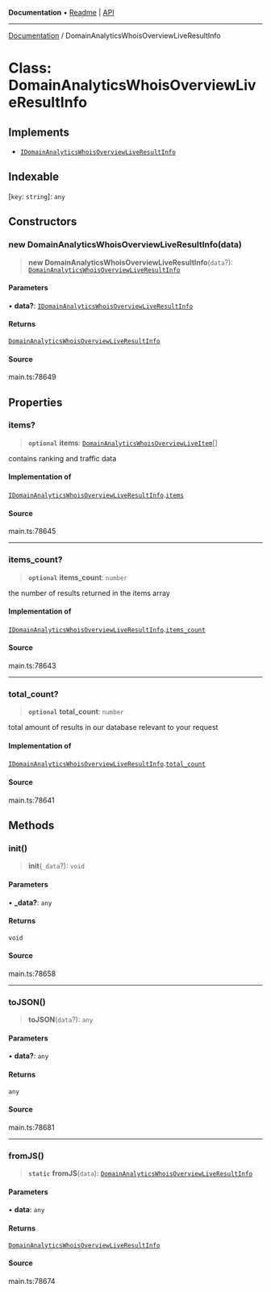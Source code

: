**Documentation** • [Readme](../README.md) \| [API](../globals.md)

***

[Documentation](../README.md) / DomainAnalyticsWhoisOverviewLiveResultInfo

# Class: DomainAnalyticsWhoisOverviewLiveResultInfo

## Implements

- [`IDomainAnalyticsWhoisOverviewLiveResultInfo`](../interfaces/IDomainAnalyticsWhoisOverviewLiveResultInfo.md)

## Indexable

 \[`key`: `string`\]: `any`

## Constructors

### new DomainAnalyticsWhoisOverviewLiveResultInfo(data)

> **new DomainAnalyticsWhoisOverviewLiveResultInfo**(`data`?): [`DomainAnalyticsWhoisOverviewLiveResultInfo`](DomainAnalyticsWhoisOverviewLiveResultInfo.md)

#### Parameters

• **data?**: [`IDomainAnalyticsWhoisOverviewLiveResultInfo`](../interfaces/IDomainAnalyticsWhoisOverviewLiveResultInfo.md)

#### Returns

[`DomainAnalyticsWhoisOverviewLiveResultInfo`](DomainAnalyticsWhoisOverviewLiveResultInfo.md)

#### Source

main.ts:78649

## Properties

### items?

> **`optional`** **items**: [`DomainAnalyticsWhoisOverviewLiveItem`](DomainAnalyticsWhoisOverviewLiveItem.md)[]

contains ranking and traffic data

#### Implementation of

[`IDomainAnalyticsWhoisOverviewLiveResultInfo`](../interfaces/IDomainAnalyticsWhoisOverviewLiveResultInfo.md).[`items`](../interfaces/IDomainAnalyticsWhoisOverviewLiveResultInfo.md#items)

#### Source

main.ts:78645

***

### items\_count?

> **`optional`** **items\_count**: `number`

the number of results returned in the items array

#### Implementation of

[`IDomainAnalyticsWhoisOverviewLiveResultInfo`](../interfaces/IDomainAnalyticsWhoisOverviewLiveResultInfo.md).[`items_count`](../interfaces/IDomainAnalyticsWhoisOverviewLiveResultInfo.md#items_count)

#### Source

main.ts:78643

***

### total\_count?

> **`optional`** **total\_count**: `number`

total amount of results in our database relevant to your request

#### Implementation of

[`IDomainAnalyticsWhoisOverviewLiveResultInfo`](../interfaces/IDomainAnalyticsWhoisOverviewLiveResultInfo.md).[`total_count`](../interfaces/IDomainAnalyticsWhoisOverviewLiveResultInfo.md#total_count)

#### Source

main.ts:78641

## Methods

### init()

> **init**(`_data`?): `void`

#### Parameters

• **\_data?**: `any`

#### Returns

`void`

#### Source

main.ts:78658

***

### toJSON()

> **toJSON**(`data`?): `any`

#### Parameters

• **data?**: `any`

#### Returns

`any`

#### Source

main.ts:78681

***

### fromJS()

> **`static`** **fromJS**(`data`): [`DomainAnalyticsWhoisOverviewLiveResultInfo`](DomainAnalyticsWhoisOverviewLiveResultInfo.md)

#### Parameters

• **data**: `any`

#### Returns

[`DomainAnalyticsWhoisOverviewLiveResultInfo`](DomainAnalyticsWhoisOverviewLiveResultInfo.md)

#### Source

main.ts:78674
